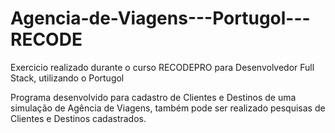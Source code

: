 # Agencia-de-Viagens---Portugol---RECODE
Exercicio realizado durante o curso RECODEPRO para Desenvolvedor Full Stack, utilizando o Portugol

Programa desenvolvido para cadastro de Clientes e Destinos de uma simulação de Agência de Viagens, também pode ser realizado pesquisas de Clientes e Destinos cadastrados.
